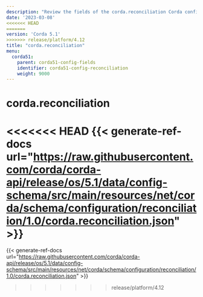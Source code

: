 ```yaml
---
description: "Review the fields of the corda.reconciliation Corda configuration section."
date: '2023-03-08'
<<<<<<< HEAD
=======
version: 'Corda 5.1'
>>>>>>> release/platform/4.12
title: "corda.reconciliation"
menu:
  corda51:
    parent: corda51-config-fields
    identifier: corda51-config-reconciliation
    weight: 9000
---
```

# corda.reconciliation

<<<<<<< HEAD
{{< generate-ref-docs url="https://raw.githubusercontent.com/corda/corda-api/release/os/5.1/data/config-schema/src/main/resources/net/corda/schema/configuration/reconciliation/1.0/corda.reconciliation.json" >}}
=======
{{< generate-ref-docs url="https://raw.githubusercontent.com/corda/corda-api/release/os/5.1/data/config-schema/src/main/resources/net/corda/schema/configuration/reconciliation/1.0/corda.reconciliation.json" >}}
>>>>>>> release/platform/4.12
